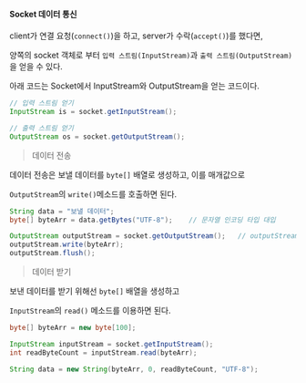 #### Socket 데이터 통신

client가 연결 요청(`connect()`)을 하고, server가 수락(`accept()`)를 했다면,

양쪽의 socket 객체로 부터 `입력 스트림(InputStream)`과 `출력 스트림(OutputStream)`을 얻을 수 있다.

아래 코드는 Socket에서 InputStream와 OutputStream을 얻는 코드이다.

```java
// 입력 스트림 얻기
InputStream is = socket.getInputStream();

// 출력 스트림 얻기
OutputStream os = socket.getOutputStream();
```

> 데이터 전송

데이터 전송은 보낼 데이터를 `byte[]` 배열로 생성하고, 이를 매개값으로

`OutputStream`의 `write()`메소드를 호출하면 된다.

```java
String data = "보낼 데이터";
byte[] byteArr = data.getBytes("UTF-8");    // 문자열 인코딩 타입 대입

OutputStream outputStream = socket.getOutputStream();   // outputStream 얻기
outputStream.write(byteArr);
outputStream.flush();
```

> 데이터 받기

보낸 데이터를 받기 위해선 `byte[]` 배열을 생성하고

`InputStream`의 `read()` 메소드를 이용하면 된다.

```java
byte[] byteArr = new byte[100];

InputStream inputStream = socket.getInputStream();
int readByteCount = inputStream.read(byteArr);

String data = new String(byteArr, 0, readByteCount, "UTF-8");
```